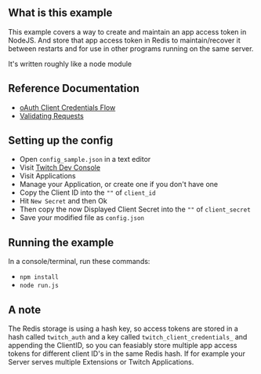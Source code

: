 ## What is this example

This example covers a way to create and maintain an app access token in NodeJS. And store that app access token in Redis to maintain/recover it between restarts and for use in other programs running on the same server.

It's written roughly like a node module

## Reference Documentation

- [oAuth Client Credentials Flow](https://dev.twitch.tv/docs/authentication/getting-tokens-oauth#oauth-client-credentials-flow)
- [Validating Requests](https://dev.twitch.tv/docs/authentication#validating-requests)

## Setting up the config

- Open `config_sample.json` in a text editor
- Visit [Twitch Dev Console](https://dev.twitch.tv/console/)
- Visit Applications
- Manage your Application, or create one if you don't have one
- Copy the Client ID into the `""` of `client_id`
- Hit `New Secret` and then Ok
- Then copy the now Displayed Client Secret into the `""` of `client_secret`
- Save your modified file as `config.json`

## Running the example

In a console/terminal, run these commands:

- `npm install`
- `node run.js`

## A note

The Redis storage is using a hash key, so access tokens are stored in a hash called `twitch_auth` and a key called `twitch_client_credentials_` and appending the ClientID, so you can feasiably store multiple app access tokens for different client ID's in the same Redis hash. If for example your Server serves multiple Extensions or Twitch Applications.
